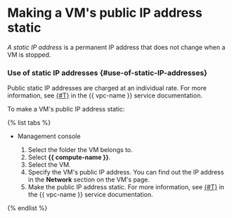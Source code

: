 # Making a VM's public IP address static

_A static IP address_ is a permanent IP address that does not change when a VM is stopped.

### Use of static IP addresses {#use-of-static-IP-addresses}

Public static IP addresses are charged at an individual rate. For more information, see [{#T}](../../../vpc/pricing.md#prices-public-ip) in the {{ vpc-name }} service documentation.

To make a VM's public IP address static:

{% list tabs %}

- Management console

  1. Select the folder the VM belongs to.
  1. Select **{{ compute-name }}**.
  1. Select the VM.
  1. Specify the VM's public IP address. You can find out the IP address in the **Network** section on the VM's page.
  1. Make the public IP address static. For more information, see [{#T}](../../../vpc/operations/set-static-ip.md) in the {{ vpc-name }} service documentation.

{% endlist %}

